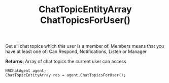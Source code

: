 ﻿---
uid: crmscript_ref_NSChatAgent_ChatTopicsForUser
title: ChatTopicEntityArray ChatTopicsForUser()
intellisense: NSChatAgent.ChatTopicsForUser
keywords: NSChatAgent, ChatTopicsForUser
so.topic: reference
---

Get all chat topics which this user is a member of. Members means that you have at least one of: Can Respond, Notifications, Listen or Manager


**Returns:** Array of chat topics the current user can access

```crmscript
NSChatAgent agent;
ChatTopicEntityArray res = agent.ChatTopicsForUser();
```

